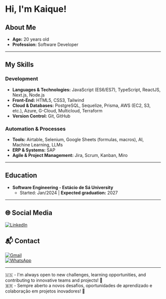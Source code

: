 # Hi, I'm Kaique!

## About Me
- **Age:** 20 years old
- **Profession:** Software Developer

---

## My Skills
### **Development**
- **Languages & Technologies:** JavaScript (ES6/ES7), TypeScript, ReactJS, Next.js, Node.js  
- **Front-End:** HTML5, CSS3, Tailwind  
- **Cloud & Databases:** PostgreSQL, Sequelize, Prisma, AWS (EC2, S3, etc.), Azure, G-Cloud, Multicloud, Terraform  
- **Version Control:** Git, GitHub  

### **Automation & Processes**
- **Tools:** Airtable, Selenium, Google Sheets (formulas, macros), AI, Machine Learning, LLMs  
- **ERP & Systems:** SAP  
- **Agile & Project Management:** Jira, Scrum, Kanban, Miro  

---

## Education
- **Software Engineering - Estácio de Sá University**  
  - Started: Jan/2024 | **Expected graduation:** 2027

---

## 🌐 Social Media
[![LinkedIn](https://img.shields.io/badge/LinkedIn-0077B5?style=for-the-badge&logo=linkedin&logoColor=white)](https://www.linkedin.com/in/kaiquebruneto/)  

## 📬 Contact
[![Gmail](https://img.shields.io/badge/Gmail-D14836?style=for-the-badge&logo=gmail&logoColor=white)](mailto:hizztxt@gmail.com)  
[![WhatsApp](https://img.shields.io/badge/WhatsApp-25D366?style=for-the-badge&logo=whatsapp&logoColor=white)](https://api.whatsapp.com/send/?phone=11953874693&text&type=phone_number&app_absent=0)  

---

🇺🇸 - I'm always open to new challenges, learning opportunities, and contributing to innovative teams and projects! 🚀  
🇧🇷 - Sempre aberto a novos desafios, oportunidades de aprendizado e colaboração em projetos inovadores! 🚀  
